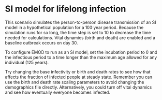 # SI model for lifelong infection

This scenario simulates the person-to-person disease transmission of an SI model in a hypothetical
population for a 100 year period. Because the simulation runs for so long, the time step is set to
10 to decrease the time needed for calculations. Vital dynamics (birth and death) are enabled and a
baseline outbreak occurs on day 30.

To configure EMOD to run as an SI model, set the incubation period to 0 and the infectious period
to a time longer than the maximum age allowed for any individual (125 years).

Try changing the base infectivity or birth and death rates to see how that affects the fraction of
infected people at steady state. Remember you can use the birth and death rate scaling parameters
to avoid changing the demographics file directly. Alternatively, you could turn off vital dynamics
and see how eventually everyone becomes infected.
